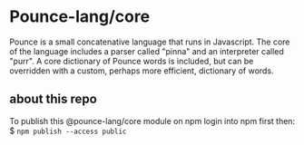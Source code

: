 # Pounce-lang/core
Pounce is a small concatenative language that runs in Javascript.
The core of the language includes a parser called "pinna" and an interpreter called "purr". A core dictionary of Pounce words is included, but can be overridden with a custom, perhaps more efficient, dictionary of words.


## about this repo

To publish this @pounce-lang/core module on npm
login into npm first then:
$ `npm publish --access public`